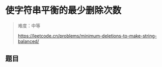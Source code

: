 # 使字符串平衡的最少删除次数

> 难度：中等
>
> https://leetcode.cn/problems/minimum-deletions-to-make-string-balanced/

## 题目